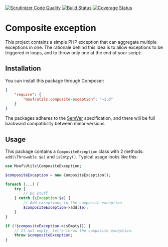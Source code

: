 [![Scrutinizer Code Quality](https://scrutinizer-ci.com/g/mouf/utils.composite-exception/badges/quality-score.png?b=1.0)](https://scrutinizer-ci.com/g/mouf/utils.composite-exception/?branch=1.0)
[![Build Status](https://travis-ci.org/mouf/utils.composite-exception.svg?branch=1.0)](https://travis-ci.org/mouf/utils.composite-exception)
[![Coverage Status](https://coveralls.io/repos/mouf/utils.composite-exception/badge.svg?branch=1.0&service=github)](https://coveralls.io/github/mouf/utils.composite-exception?branch=1.0)

# Composite exception

This project contains a simple PHP exception that can aggregate multiple exceptions in one.
The rationale behind this idea is to allow exceptions to be triggered in loops, and to throw only one at the end of your script:

## Installation

You can install this package through Composer:

```json
{
    "require": {
        "mouf/utils.composite-exception": "~1.0"
    }
}
```

The packages adheres to the [SemVer](http://semver.org/) specification, and there will be full backward compatibility
between minor versions.

## Usage

This package contains a `CompositeException` class with 2 methods: `add(\Throwable $e)` and `isEmtpy()`.
Typical usage looks like this:

```php
use Mouf\Utils\CompositeException;

$compositeException = new CompositeException();

foreach (...) {
    try {
        // Do stuff
    } catch (\Exception $e) {
        // Add exceptions to the composite exception
        $compositeException->add($e);
    }
}

if (!$compositeException->isEmpty()) {
    // If not empty, let's throw the composite exception.
    throw $compositeException;
}
```
